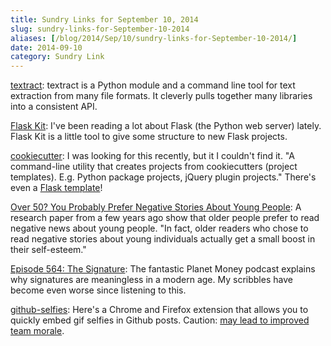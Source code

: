 ```yaml
---
title: Sundry Links for September 10, 2014
slug: sundry-links-for-September-10-2014
aliases: [/blog/2014/Sep/10/sundry-links-for-September-10-2014/]
date: 2014-09-10
category: Sundry Link
---
```


[textract](http://textract.readthedocs.org/en/latest/): textract is a Python module and a command line tool for text extraction from many file formats. It cleverly pulls together many libraries into a consistent API.

[Flask Kit](https://github.com/semirook/flask-kit): I've been reading a lot about Flask (the Python web server) lately. Flask Kit is a little tool to give some structure to new Flask projects.

[cookiecutter](https://github.com/audreyr/cookiecutter): I was looking for this recently, but it I couldn't find it. "A command-line utility that creates projects from cookiecutters (project templates). E.g. Python package projects, jQuery plugin projects." There's even a [Flask template](https://github.com/sloria/cookiecutter-flask)!

[Over 50? You Probably Prefer Negative Stories About Young People](http://www.sciencedaily.com/releases/2010/08/100830094930.htm): A research paper from a few years ago show that older people prefer to read negative news about young people. "In fact, older readers who chose to read negative stories about young individuals actually get a small boost in their self-esteem."

[Episode 564: The Signature](http://www.npr.org/blogs/money/2014/08/29/344034815/episode-564-the-signature): The fantastic Planet Money podcast explains why signatures are meaningless in a modern age. My scribbles have become even worse since listening to this.

[github-selfies](https://github.com/thieman/github-selfies): Here's a Chrome and Firefox extension that allows you to quickly embed gif selfies in Github posts. Caution: [may lead to improved team morale](http://www.threechords.org/blog/how-animated-gif-selfies-fixed-our-teams-morale/).
